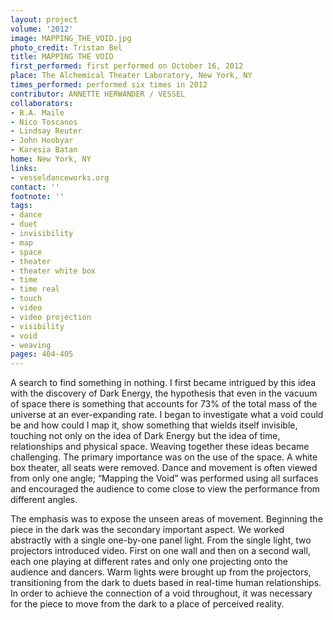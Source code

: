 ```yaml
---
layout: project
volume: '2012'
image: MAPPING_THE_VOID.jpg
photo_credit: Tristan Bel
title: MAPPING THE VOID
first_performed: first performed on October 16, 2012
place: The Alchemical Theater Laboratory, New York, NY
times_performed: performed six times in 2012
contributor: ANNETTE HERWANDER / VESSEL
collaborators:
- B.A. Maile
- Nico Toscanos
- Lindsay Reuter
- John Hoobyar
- Karesia Batan
home: New York, NY
links:
- vesseldanceworks.org
contact: ''
footnote: ''
tags:
- dance
- duet
- invisibility
- map
- space
- theater
- theater white box
- time
- time real
- touch
- video
- video projection
- visibility
- void
- weaving
pages: 404-405
---
```


A search to find something in nothing. I first became intrigued by this idea with the discovery of Dark Energy, the hypothesis that even in the vacuum of space there is something that accounts for 73% of the total mass of the universe at an ever-expanding rate. I began to investigate what a void could be and how could I map it, show something that wields itself invisible, touching not only on the idea of Dark Energy but the idea of time, relationships and physical space. Weaving together these ideas became challenging. The primary importance was on the use of the space. A white box theater, all seats were removed. Dance and movement is often viewed from only one angle; “Mapping the Void” was performed using all surfaces and encouraged the audience to come close to view the performance from different angles.

The emphasis was to expose the unseen areas of movement. Beginning the piece in the dark was the secondary important aspect. We worked abstractly with a single one-by-one panel light. From the single light, two projectors introduced video. First on one wall and then on a second wall, each one playing at different rates and only one projecting onto the audience and dancers. Warm lights were brought up from the projectors, transitioning from the dark to duets based in real-time human relationships. In order to achieve the connection of a void throughout, it was necessary for the piece to move from the dark to a place of perceived reality.
